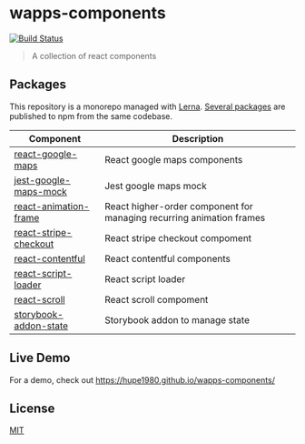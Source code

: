 # wapps-components

[![Build Status](https://travis-ci.org/hupe1980/wapps-components.svg?branch=master)](https://travis-ci.org/hupe1980/wapps-components)

> A collection of react components

## Packages

This repository is a monorepo managed with [Lerna](https://github.com/lerna/lerna). [Several packages](/packages) are published to npm from the same codebase.

| Component                                                | Description                                                          |
| -------------------------------------------------------- | -------------------------------------------------------------------- |
| [react-google-maps](/packages/react-google-maps)         | React google maps components                                         |
| [jest-google-maps-mock](/packages/jest-google-maps-mock) | Jest google maps mock                                                |
| [react-animation-frame](/packages/react-animation-frame) | React higher-order component for managing recurring animation frames |
| [react-stripe-checkout](/packages/react-stripe-checkout) | React stripe checkout compoment                                      |
| [react-contentful](/packages/react-contentful)           | React contentful components                                          |
| [react-script-loader](/packages/react-script-loader)     | React script loader                                                  |
| [react-scroll](/packages/react-scroll)                   | React scroll compoment                                               |
| [storybook-addon-state](/packages/storybook-addon-state) | Storybook addon to manage state                                      |

## Live Demo

For a demo, check out https://hupe1980.github.io/wapps-components/

## License

[MIT](LICENSE)
